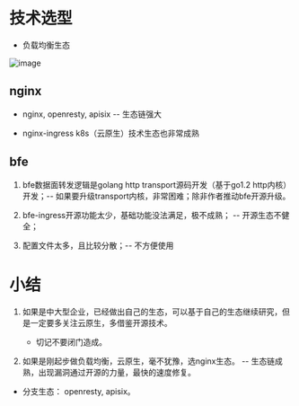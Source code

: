 # 技术选型

* 负载均衡生态

![image](https://github.com/user-attachments/assets/d64c5568-d91c-44bc-bbda-3963b0971217)

## nginx

* nginx, openresty, apisix -- 生态链强大

* nginx-ingress k8s（云原生）技术生态也非常成熟

## bfe

1. bfe数据面转发逻辑是golang http transport源码开发（基于go1.2 http内核）开发；-- 如果要升级transport内核，非常困难；除非作者推动bfe开源升级。

2. bfe-ingress开源功能太少，基础功能没法满足，极不成熟； -- 开源生态不健全；

3. 配置文件太多，且比较分散；-- 不方便使用

# 小结

1. 如果是中大型企业，已经做出自己的生态，可以基于自己的生态继续研究，但是一定要多关注云原生，多借鉴开源技术。
   * 切记不要闭门造成。

3. 如果是刚起步做负载均衡，云原生，毫不犹豫，选nginx生态。 -- 生态链成熟，出现漏洞通过开源的力量，最快的速度修复。
  * 分支生态： openresty, apisix。
